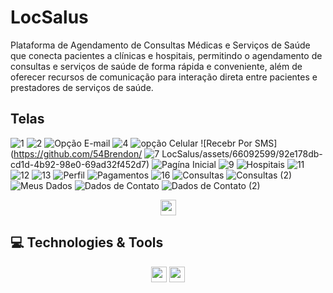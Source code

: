 # LocSalus
Plataforma de Agendamento de Consultas Médicas e Serviços de Saúde que conecta pacientes a clínicas e hospitais, permitindo o agendamento de consultas e serviços de saúde de forma rápida e conveniente, além de oferecer recursos de comunicação para interação direta entre pacientes e prestadores de serviços de saúde.
## Telas
![1](https://github.com/54Brendon/LocSalus/assets/66092599/a027630a-8da0-4c9e-8e72-37ac57db401d)
![2](https://github.com/54Brendon/LocSalus/assets/66092599/2b03c237-8c0a-45f4-9d05-9d70e4aba779)
![Opção E-mail](https://github.com/54Brendon/LocSalus/assets/66092599/2e5d7585-c092-4141-8045-cf84c89b0c06)
![4](https://github.com/54Brendon/LocSalus/assets/66092599/7d3eab29-4415-4a0d-9e99-b75dd113d485)
![opção Celular](https://github.com/54Brendon/LocSalus/assets/66092599/123f3ead-a570-4334-9a7c-de2c699e3671)
![Recebr Por SMS](https://github.com/54Brendon/
![7](https://github.com/54Brendon/LocSalus/assets/66092599/778eeb3b-c212-45ac-8fc0-97d8310ab3e3)
LocSalus/assets/66092599/92e178db-cd1d-4b92-98e0-69ad32f452d7)
![Pagína Inicial](https://github.com/54Brendon/LocSalus/assets/66092599/ab491780-d2c6-4f9e-98db-49d96403ea12)
![9](https://github.com/54Brendon/LocSalus/assets/66092599/b77dad3f-040c-4544-b481-9f4e3fead02c)
![Hospitais](https://github.com/54Brendon/LocSalus/assets/66092599/73174d44-c2f6-4772-bf62-7924a82eed30)
![11](https://github.com/54Brendon/LocSalus/assets/66092599/ee41c0a3-04a8-4ec1-80e2-6c3e9ef94d06)
![12](https://github.com/54Brendon/LocSalus/assets/66092599/ab87cbf1-6843-4df2-8be5-b3f123c9635f)
![13](https://github.com/54Brendon/LocSalus/assets/66092599/c812f6ec-718e-4022-816b-794a9e97e759)
![Perfil](https://github.com/54Brendon/LocSalus/assets/66092599/e1f2906d-d83c-43fa-9752-a6075e265174)
![Pagamentos](https://github.com/54Brendon/LocSalus/assets/66092599/060476ad-0d21-4f5b-ac3a-06cbed286bda)
![16](https://github.com/54Brendon/LocSalus/assets/66092599/1559c0cc-40a7-4c71-9df9-58c951dc1af3)
![Consultas](https://github.com/54Brendon/LocSalus/assets/66092599/af0b7b22-afc8-4df7-812e-56267e64a8ad)
![Consultas (2)](https://github.com/54Brendon/LocSalus/assets/66092599/86047ac6-45f2-4e77-bb18-0235bbd82940)
![Meus Dados](https://github.com/54Brendon/LocSalus/assets/66092599/48357a2b-154c-410c-82b0-101e2ea868ed)
![Dados de Contato](https://github.com/54Brendon/LocSalus/assets/66092599/1d68f071-4160-4ee6-aa66-61b3dcb0d50b)
![Dados de Contato (2)](https://github.com/54Brendon/LocSalus/assets/66092599/86851968-361e-482e-86b7-f7068cf1900f)

<div align="center">
<img src="(https://github.com/54Brendon/LocSalus/assets/66092599/a027630a-8da0-4c9e-8e72-37ac57db401d)
" width="25px" />
</div>

## 💻 Technologies & Tools

<p align="center">
 <img src="https://img.shields.io/badge/react%20-%2320232a.svg?&style=for-the-badge&logo=react&logoColor=%2361DAFB" height="25"/>
 <img src="https://img.shields.io/badge/-GitHub-181717?style=flat-square&logo=github" height="25"/>
